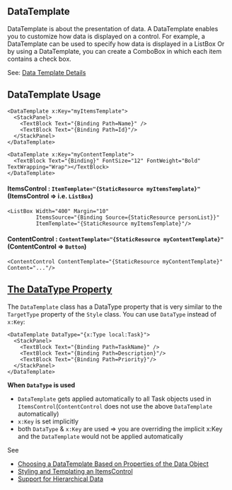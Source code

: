 ## DataTemplate
DataTemplate is about the presentation of data. A DataTemplate enables you to customize how data is displayed on a control. For example, a DataTemplate can be used to specify how data is displayed in a ListBox Or by using a DataTemplate, you can create a ComboBox in which each item contains a check box.

See: [Data Template Details](http://www.wpftutorial.net/datatemplates.html)

## DataTemplate Usage
```
<DataTemplate x:Key="myItemsTemplate">
  <StackPanel>
    <TextBlock Text="{Binding Path=Name}" />
    <TextBlock Text="{Binding Path=Id}"/>
  </StackPanel>
</DataTemplate>

<DataTemplate x:Key="myContentTemplate">
  <TextBlock Text="{Binding}" FontSize="12" FontWeight="Bold" TextWrapping="Wrap"></TextBlock>
</DataTemplate>
```

#### ItemsControl : `ItemTemplate="{StaticResource myItemsTemplate}"` (ItemsControl => i.e. `ListBox`)
```
<ListBox Width="400" Margin="10"
         ItemsSource="{Binding Source={StaticResource personList}}"
         ItemTemplate="{StaticResource myItemsTemplate}"/>
```

#### ContentControl : `ContentTemplate="{StaticResource myContentTemplate}"` (ContentControl => `Button`)
```
<ContentControl ContentTemplate="{StaticResource myContentTemplate}" Content="..."/>
```

## [The DataType Property](https://docs.microsoft.com/en-us/dotnet/framework/wpf/data/data-templating-overview#the-datatype-property)
The `DataTemplate` class has a DataType property that is very similar to the `TargetType` property of the `Style` class. You can use `DataType` instead of `x:Key`:
```
<DataTemplate DataType="{x:Type local:Task}">
  <StackPanel>
    <TextBlock Text="{Binding Path=TaskName}" />
    <TextBlock Text="{Binding Path=Description}"/>
    <TextBlock Text="{Binding Path=Priority}"/>
  </StackPanel>
</DataTemplate>
```

**When `DataType` is used**
* `DataTemplate` gets applied automatically to all Task objects used in `ItemsControl`(`ContentControl` does not use the above `DataTemplate` automatically) 
* `x:Key` is set implicitly
* both `DataType` & `x:Key` are used => you are overriding the implicit x:Key and the `DataTemplate` would not be applied automatically

See
* [Choosing a DataTemplate Based on Properties of the Data Object](https://docs.microsoft.com/en-us/dotnet/framework/wpf/data/data-templating-overview#choosing-a-datatemplate-based-on-properties-of-the-data-object)
* [Styling and Templating an ItemsControl](https://docs.microsoft.com/en-us/dotnet/framework/wpf/data/data-templating-overview#styling-and-templating-an-itemscontrol)
* [Support for Hierarchical Data](https://docs.microsoft.com/en-us/dotnet/framework/wpf/data/data-templating-overview#support-for-hierarchical-data)
